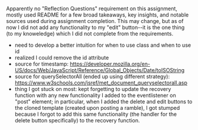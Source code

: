 
Apparently no "Reflection Questions" requirement on this assignment, mostly used README for a few broad takeaways, key insights,
and notable sources used during assignment completion. This may change, but as of now I did not add any functionality to
my "edit" button--it is the one thing (to my knoweledge) which I did not complete from the requirements.

- need to develop a better intuition for when to use class and when to use id
- realized I could remove the id attribute
- source for timestamp: https://developer.mozilla.org/en-US/docs/Web/JavaScript/Reference/Global_Objects/Date/toISOString
- source for querySelectorAll (ended up using different strategy): https://www.w3schools.com/jsref/met_document_queryselectorall.asp
- thing I got stuck on most: kept forgetting to update the recovery function with any new functionality I added to the eventlistener on
  "post" element; in particular, when I added the delete and edit buttons to the cloned template (created upon posting a ramble),
  I got stumped because I forgot to add this same functionality (the handler for the delete button specifically) to the recovery function.
